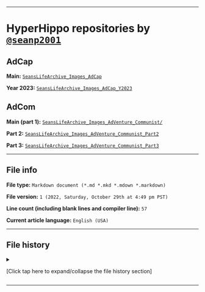 
***

# HyperHippo repositories by [`@seanp2001`](https://github.com/seanpm2001/)

## AdCap

**Main:** [`SeansLifeArchive_Images_AdCap`](https://github.com/seanpm2001/SeansLifeArchive_Images_AdCap/)

**Year 2023:** [`SeansLifeArchive_Images_AdCap_Y2023`](https://github.com/seanpm2001/SeansLifeArchive_Images_AdCap_Y2023/)

## AdCom

**Main (part 1):** [`SeansLifeArchive_Images_AdVenture_Communist/`](https://github.com/seanpm2001/SeansLifeArchive_Images_AdVenture_Communist/)

**Part 2:** [`SeansLifeArchive_Images_AdVenture_Communist_Part2`](https://github.com/seanpm2001/SeansLifeArchive_Images_AdVenture_Communist_Part2/)

**Part 3:** [`SeansLifeArchive_Images_AdVenture_Communist_Part3`](https://github.com/seanpm2001/SeansLifeArchive_Images_AdVenture_Communist_Part3/)

***

## File info

**File type:** `Markdown document (*.md *.mkd *.mdown *.markdown)`

**File version:** `1 (2022, Saturday, October 29th at 4:49 pm PST)`

**Line count (including blank lines and compiler line):** `57`

**Current article language:** `English (USA)`

***

## File history

<details><summary><p lang="en">[Click tap here to expand/collapse the file history section]</p></summary>

<details><summary><p lang="en"><b>Version 1 (2022, Saturday, October 29th at 4:49 pm PST)</b></summary>

**This release was made by:** [`@seanpm2001`](https://github.com/seanpm2001/)

**Changes:**

- [x] Started the file
- [x] Added the `title` section
- [x] Added the `AdCap` section
- [x] Added the `AdCom` section
- [x] Added the `File info` section
- [x] Added the `File history` section
- [ ] No other changes in version 1

</details> <!-- Version 1 end !-->

</details> <!-- File history end !-->

***
